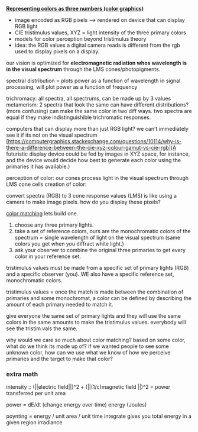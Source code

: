 [**Representing colors as three numbers (color graphics)**](https://ieeexplore.ieee.org/document/1463084)
- image encoded as RGB pixels --> rendered on device that can display RGB light
- CIE tristimulus values, XYZ = light intensity of the three primary colors
- models for color perception beyond tristimulus theory
- idea: the RGB values a digital camera reads is different from the rgb used to display pixels on a display. 

our vision is optimized for **electromagnetic radiation whos wavelength is in the visual spectrum** through the LMS cones/photopigments. 

spectral distribution = plots power as a function of wavelength
	in signal processing, will plot power as a function of frequency

trichromacy: all spectra, all spectrums, can be made up by  3 values
metamerism: 2 spectra that look the same can have different distributions? (more confusing)
	can make the same color in two diff ways. 
	two spectra are equal if they make indistinguishible trichromatic responses. 

computers that can display more than just RGB light? we can't immediately see it if its not on the visual spectrum
	[https://computergraphics.stackexchange.com/questions/10114/why-is-there-a-difference-between-the-cie-xyz-colour-gamut-vs-cie-rgb](A futuristic display device could be fed by images in XYZ space, for instance, and the device would decide how best to generate each color using the primaries it has available.)

perception of color: our cones process light in the visual spectrum through LMS cone cells
creation of color: 

convert spectra (RGB) to 3 cone response values (LMS) is like using a camera to make image pixels. how do you display these pixels?

<ins>color matching</ins>
lets build one. 
1. choose any three primary lights. 
2. take a set of reference colors, ours are the monochromatic colors of the spectrum = single wavelength of light on the visual spectrum (same colors you get when you diffract white light.)
3. ask your observer to combine the original three primaries to get every color in your reference set. 

tristimulus values must be made from a specific set of primary lights (RGB) and a specific observer (you). WE also have a specific reference set, monochromatic colors.

tristimulus values = once the match is made between the combination of primaries and some monochromat, a color can be defined by describing the amount of each primary needed to match it.

give everyone the same set of primary lights and they will use the same colors in the same amounts to make the tristimulus values. everybody will see the tristim vals the same. 

why would we care so much about color matching? based on some color, what do we think its made up of? if we wanted people to see some unknown color, how can we use what we know of how we perceive primaries and the target to make that color?



### extra math
intensity :: (||electric field||)^2 +  (||(1/c)magnetic field ||)^2 = power transferred per unit area

power = dE/dt (change energy over time)
energy (Joules)

poynting = energy / unit area / unit time
integrate gives you total energy in a given region
irradiance
